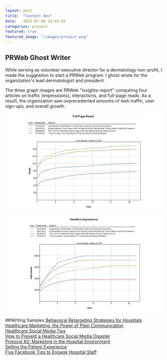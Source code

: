 ```yaml
---
layout: post
title:  "Content Dev"
date:   2015-07-08 14:43:02
categories: project
featured: true
featured_image: "/images/project.png"
---
```


## PRWeb Ghost Writer

While serving as volunteer executive director for a dermatology non-profit, I made the suggestion to start a PRWeb program. I ghost wrote for the organization's lead dermatologist and president. 

The three graph images are PRWeb "insights-report" comparing four articles on traffic (impressions), interactions, and full-page reads.  As a result, the organization saw unprecedented amounts of web traffic, user sign-ups, and overall growth.


![Full Page Reads](/images/fullPageReads.png)


![Headline](/images/chartHeadline.png)
 
##Writing Samples 
[Behavioral Retargeting Strategies for Hospitals](/blogs/BehavioralRetargeting.pdf)    
[Healthcare Marketing: the Power of Plain Communication](/blogs/HealthcareMarketing.pdf)    
[Healthcare Social Media Tips](/blogs/HealthcareSocialMedia.pdf)  
[How to Prevent a Healthcare Social Media Disaster](/blogs/HealthcareSocialMediaDisaster.pdf)    
[Protocol #2: Marketing in the Hospital Environment](/blogs/Protocol.pdf)  
[Selling the Patient Experience](/blogs/PatientExperience.pdf)  
[Five Facebook Tips to Engage Hospital Staff](/blogs/FacebookTips.pdf)  
